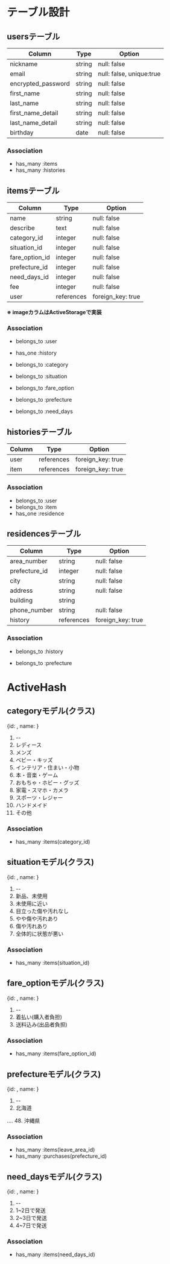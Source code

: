 # テーブル設計

## usersテーブル

| Column             | Type    | Option                   |
| ------------------ | ------- | ------------------------ |
| nickname           | string  | null: false              |
| email              | string  | null: false, unique:true |
| encrypted_password | string  | null: false              |
| first_name         | string  | null: false              |
| last_name          | string  | null: false              |
| first_name_detail  | string  | null: false              |
| last_name_detail   | string  | null: false              |
| birthday           | date    | null: false              |

### Association

- has_many :items
- has_many :histories

## itemsテーブル

| Column         | Type       | Option            |
| -------------- | ---------- | ----------------- |
| name           | string     | null: false       |
| describe       | text       | null: false       |
| category_id    | integer    | null: false       |
| situation_id   | integer    | null: false       |
| fare_option_id | integer    | null: false       |
| prefecture_id  | integer    | null: false       |
| need_days_id   | integer    | null: false       |
| fee            | integer    | null: false       |
| user           | references | foreign_key: true |

**※ imageカラムはActiveStorageで実装**

### Association

- belongs_to :user
- has_one :history

- belongs_to :category
- belongs_to :situation
- belongs_to :fare_option
- belongs_to :prefecture
- belongs_to :need_days

## historiesテーブル

| Column    | Type       | Option            |
| --------- | ---------- | ----------------- |
| user      | references | foreign_key: true |
| item      | references | foreign_key: true |

### Association

- belongs_to :user
- belongs_to :item
- has_one :residence

## residencesテーブル

| Column        | Type       | Option            |
| ------------- | ---------- | ----------------- |
| area_number   | string     | null: false       |
| prefecture_id | integer    | null: false       |
| city          | string     | null: false       |
| address       | string     | null: false       |
| building      | string     |                   |
| phone_number  | string     | null: false       |
| history       | references | foreign_key: true |


### Association

- belongs_to :history

- belongs_to :prefecture


# ActiveHash

## categoryモデル(クラス)

{id: , name: }

1. --
2. レディース
3. メンズ
4. ベビー・キッズ
5. インテリア・住まい・小物
6. 本・音楽・ゲーム
7. おもちゃ・ホビー・グッズ
8. 家電・スマホ・カメラ
9. スポーツ・レジャー
10. ハンドメイド
11. その他

### Association

- has_many :items(category_id)

## situationモデル(クラス)

{id: , name: }

1. --
2. 新品、未使用
3. 未使用に近い
4. 目立った傷や汚れなし
5. やや傷や汚れあり
6. 傷や汚れあり
7. 全体的に状態が悪い

### Association

- has_many :items(situation_id)

## fare_optionモデル(クラス)

{id: , name: }

1. --
2. 着払い(購入者負担)
3. 送料込み(出品者負担)

### Association

- has_many :items(fare_option_id)

## prefectureモデル(クラス)

{id: , name: }

1. --
2. 北海道

....
48. 沖縄県

### Association

- has_many :items(leave_area_id)
- has_many :purchases(prefecture_id)

## need_daysモデル(クラス)

{id: , name: }

1. --
2. 1~2日で発送
3. 2~3日で発送
4. 4~7日で発送

### Association

- has_many :items(need_days_id)
